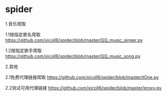 # spider



1.音乐爬取

1.1按指定歌名爬取
https://github.com/xicoll6/spider/blob/master/QQ_music_singer.py

1.2按指定歌手爬取
https://github.com/xicoll6/spider/blob/master/QQ_music_song.py

2.其他

2.1免费代理链接爬取
https://github.com/xicoll6/spider/blob/master/tOne.py 

2.2测试可用代理链接
https://github.com/xicoll6/spider/blob/master/proxy.py
